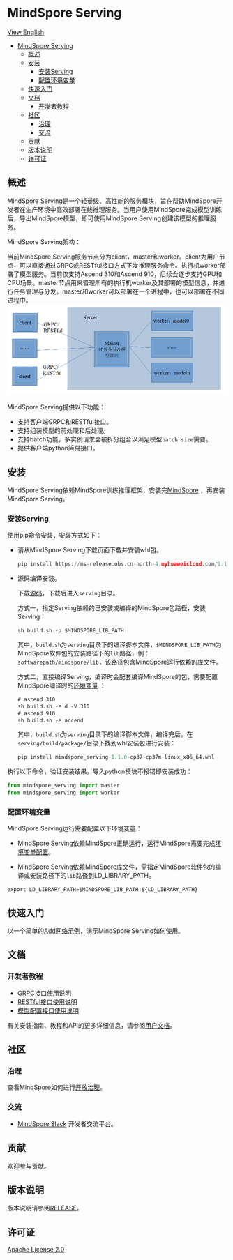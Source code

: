 # MindSpore Serving

[View English](./README.md)

<!-- TOC -->

- [MindSpore Serving](#mindspore-serving)
    - [概述](#概述)
    - [安装](#安装)
        - [安装Serving](#安装serving)
        - [配置环境变量](#配置环境变量)
    - [快速入门](#快速入门)
    - [文档](#文档)
        - [开发者教程](#开发者教程)
    - [社区](#社区)
        - [治理](#治理)
        - [交流](#交流)
    - [贡献](#贡献)
    - [版本说明](#版本说明)
    - [许可证](#许可证)

<!-- /TOC -->

## 概述

MindSpore Serving是一个轻量级、高性能的服务模块，旨在帮助MindSpore开发者在生产环境中高效部署在线推理服务。当用户使用MindSpore完成模型训练后，导出MindSpore模型，即可使用MindSpore Serving创建该模型的推理服务。  

MindSpore Serving架构：

当前MindSpore Serving服务节点分为client，master和worker。client为用户节点，可以直接通过GRPC或RESTful接口方式下发推理服务命令。执行机worker部署了模型服务。当前仅支持Ascend 310和Ascend 910，后续会逐步支持GPU和CPU场景。master节点用来管理所有的执行机worker及其部署的模型信息，并进行任务管理与分发。master和worker可以部署在一个进程中，也可以部署在不同进程中。  
<img src="docs/image/architecture.png" alt="MindSpore Architecture" width="600"/>

MindSpore Serving提供以下功能：

- 支持客户端GRPC和RESTful接口。
- 支持组装模型的前处理和后处理。
- 支持batch功能，多实例请求会被拆分组合以满足模型`batch size`需要。
- 提供客户端python简易接口。

## 安装

MindSpore Serving依赖MindSpore训练推理框架，安装完[MindSpore](https://gitee.com/mindspore/mindspore#%E5%AE%89%E8%A3%85) ，再安装MindSpore Serving。

### 安装Serving

使用pip命令安装，安装方式如下：

- 请从MindSpore Serving下载页面下载并安装whl包。

    ```python
    pip install https://ms-release.obs.cn-north-4.myhuaweicloud.com/1.1.0/Serving/ascend/ubuntu_x86/mindspore_serving-1.1.0-cp37-cp37m-linux_x86_64.whl
    ```

- 源码编译安装。

    下载[源码](https://gitee.com/mindspore/serving)，下载后进入`serving`目录。

    方式一，指定Serving依赖的已安装或编译的MindSpore包路径，安装Serving：

    ```shell
    sh build.sh -p $MINDSPORE_LIB_PATH
    ```

    其中，`build.sh`为`serving`目录下的编译脚本文件，`$MINDSPORE_LIB_PATH`为MindSpore软件包的安装路径下的`lib`路径，例：`softwarepath/mindspore/lib`，该路径包含MindSpore运行依赖的库文件。

    方式二，直接编译Serving，编译时会配套编译MindSpore的包，需要配置MindSpore编译时的[环境变量](https://gitee.com/mindspore/docs/blob/master/install/mindspore_ascend_install_source.md#配置环境变量) ：

    ```shell
    # ascend 310
    sh build.sh -e d -V 310
    # ascend 910
    sh build.sh -e accend
    ```

    其中，`build.sh`为`serving`目录下的编译脚本文件，编译完后，在`serving/build/package/`目录下找到whl安装包进行安装：

    ```python
    pip install mindspore_serving-1.1.0-cp37-cp37m-linux_x86_64.whl
    ```

执行以下命令，验证安装结果。导入python模块不报错即安装成功：

```python
from mindspore_serving import master
from mindspore_serving import worker
```

### 配置环境变量

MindSpore Serving运行需要配置以下环境变量：

- MindSpore Serving依赖MindSpore正确运行，运行MindSpore需要完成[环境变量配置](https://gitee.com/mindspore/docs/blob/master/install/mindspore_ascend_install_pip.md#%E9%85%8D%E7%BD%AE%E7%8E%AF%E5%A2%83%E5%8F%98%E9%87%8F)。

- MindSpore Serving依赖MindSpore库文件，需指定MindSpore软件包的编译或安装路径下的`lib`路径到LD_LIBRARY_PATH。

```shell
export LD_LIBRARY_PATH=$MINDSPORE_LIB_PATH:${LD_LIBRARY_PATH}
```

## 快速入门

以一个简单的[Add网络示例](docs/example.md)，演示MindSpore Serving如何使用。

## 文档

### 开发者教程

- [GRPC接口使用说明](docs/GRPC.md)
- [RESTful接口使用说明](docs/RESTful.md)
- [模型配置接口使用说明](docs/MODEL.md)

有关安装指南、教程和API的更多详细信息，请参阅[用户文档](https://gitee.com/mindspore/serving/tree/master/docs)。

## 社区

### 治理

查看MindSpore如何进行[开放治理](https://gitee.com/mindspore/community/blob/master/governance.md)。

### 交流

- [MindSpore Slack](https://join.slack.com/t/mindspore/shared_invite/zt-dgk65rli-3ex4xvS4wHX7UDmsQmfu8w) 开发者交流平台。

## 贡献

欢迎参与贡献。

## 版本说明

版本说明请参阅[RELEASE](RELEASE.md)。

## 许可证

[Apache License 2.0](LICENSE)
